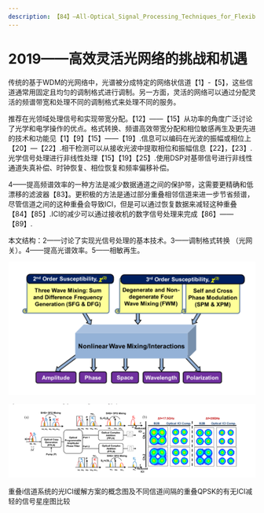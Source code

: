 ```yaml
---
description: 【84】—All-Optical_Signal_Processing_Techniques_for_Flexible_Networks
---
```


# 2019——高效灵活光网络的挑战和机遇

传统的基于WDM的光网络中，光谱被分成特定的网络状信道【1】-【5】，这些信道通常用固定且均匀的调制格式进行调制。另一方面，灵活的网络可以通过分配灵活的频谱带宽和处理不同的调制格式来处理不同的服务。

推荐在光领域处理信号和实现带宽分配。【12】——【15】从功率的角度广泛讨论了光学和电学操作的优点。格式转换、频谱高效带宽分配和相位敏感再生及更先进的技术和功能见【1】【9】【15】——【19】.信息可以编码在光波的振幅或相位上【20】—【22】.相干检测可以从接收光波中提取相位和振幅信息【22】，【23】.光学信号处理进行非线性处理【15】【19】【25】.使用DSP对基带信号进行非线性通道失真补偿、时钟恢复、相位恢复和频率偏移补偿。

4——提高频谱效率的一种方法是减少数据通道之间的保护带，这需要更精确和低漂移的滤波器【83】。更积极的方法是通过部分重叠相邻信道来进一步节省频谱，尽管信道之间的这种重叠会导致ICI，但是可以通过恢复数据来减轻这种重叠【84】【85】.ICI的减少可以通过接收机的数字信号处理来完成【86】——【89】.

本文结构：2——讨论了实现光信号处理的基本技术。3——调制格式转换 （光网关）。4——提高光谱效率。5——相敏再生。

![&#x5149;&#x4FE1;&#x53F7;&#x5904;&#x7406;&#x7684;&#x975E;&#x7EBF;&#x6027;&#x53C2;&#x6570;&#x548C;&#x5149;&#x6CE2;&#x53C2;&#x6570;](../../../.gitbook/assets/image%20%287%29.png)

![](../../../.gitbook/assets/image%20%285%29.png)

重叠i信道系统的光ICI缓解方案的概念图及不同信道间隔的重叠QPSK的有无ICI减轻的信号星座图比较

